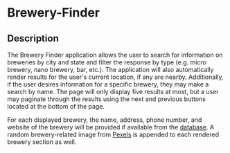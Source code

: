 # Brewery-Finder

## Description

The Brewery Finder application allows the user to search for information on breweries by city and state and filter the response by type (e.g. micro brewery, nano brewery, bar, etc.). The application will also automatically render results for the user's current location, if any are nearby. Additionally, if the user desires information for a specific brewery, they may make a search by name. The page will only display five results at most, but a user may paginate through the results using the next and previous buttons located at the bottom of the page.

For each displayed brewery, the name, address, phone number, and website of the brewery will be provided if available from the [database](https://www.openbrewerydb.org/). A random brewery-related image from [Pexels](https://www.pexels.com/api/) is appended to each rendered brewery section as well.
